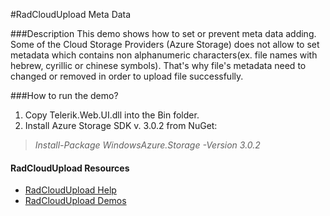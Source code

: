 #RadCloudUpload Meta Data

###Description
This demo shows how to set or prevent meta data adding. Some of the Cloud Storage Providers (Azure Storage) does not
allow to set metadata which contains non alphanumeric characters(ex. file names with hebrew, cyrillic or chinese
symbols). That's why file's metadata need to changed or removed in order to upload file successfully.

###How to run the demo?
1. Copy Telerik.Web.UI.dll into the Bin folder.
2. Install Azure Storage SDK v. 3.0.2 from NuGet:

> *Install-Package WindowsAzure.Storage -Version 3.0.2*

#### RadCloudUpload Resources
* [RadCloudUpload Help](http://www.telerik.com/help/aspnet-ajax/cloud-upload-overview.html)
* [RadCloudUpload Demos](http://demos.telerik.com/aspnet-ajax/cloud-upload/examples/overview/defaultcs.aspx)

